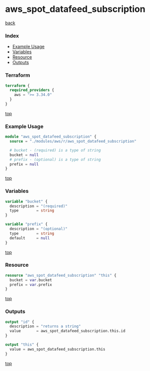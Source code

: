 # aws_spot_datafeed_subscription

[back](../aws.md)

### Index

- [Example Usage](#example-usage)
- [Variables](#variables)
- [Resource](#resource)
- [Outputs](#outputs)

### Terraform

```terraform
terraform {
  required_providers {
    aws = ">= 3.34.0"
  }
}
```

[top](#index)

### Example Usage

```terraform
module "aws_spot_datafeed_subscription" {
  source = "./modules/aws/r/aws_spot_datafeed_subscription"

  # bucket - (required) is a type of string
  bucket = null
  # prefix - (optional) is a type of string
  prefix = null
}
```

[top](#index)

### Variables

```terraform
variable "bucket" {
  description = "(required)"
  type        = string
}

variable "prefix" {
  description = "(optional)"
  type        = string
  default     = null
}
```

[top](#index)

### Resource

```terraform
resource "aws_spot_datafeed_subscription" "this" {
  bucket = var.bucket
  prefix = var.prefix
}
```

[top](#index)

### Outputs

```terraform
output "id" {
  description = "returns a string"
  value       = aws_spot_datafeed_subscription.this.id
}

output "this" {
  value = aws_spot_datafeed_subscription.this
}
```

[top](#index)